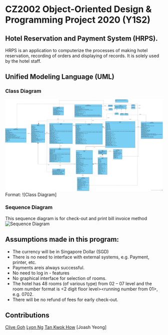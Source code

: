 # CZ2002 Object-Oriented Design & Programming Project 2020 (Y1S2)
## Hotel Reservation and Payment System (HRPS). 
HRPS is an application to computerize the processes of making hotel reservation, recording of orders
and displaying of records. It is solely used by the hotel staff.

## Unified Modeling Language (UML)
### Class Diagram
![Class Diagram](/img/class.jpg)
Format: ![Class Diagram]

### Sequence Diagram
This sequence diagram is for check-out and print bill invoice method
![Sequence Diagram](/img/sequence.png)

## Assumptions made in this program:
- The currency will be in Singapore Dollar (SGD)
- There is no need to interface with external systems, e.g. Payment, printer, etc.
- Payments areis always successful.
- No need to log in - features
- No graphical interface for selection of rooms.
- The hotel has 48 rooms (of various type) from 02 – 07 level and the room number format is
&lt;2 digit floor level&gt;&lt;running number from 01&gt;, e.g. 0702.
- There will be no refund of fees for early check-out.

## Contributions
[Clive Goh](http://www.github.com/gohclive)
[Lyon Ng](http://www.github.com/lyon_nhk) 
[Tan Kwok How](https://github.com/AveragePudding)
[Joash Yeong]